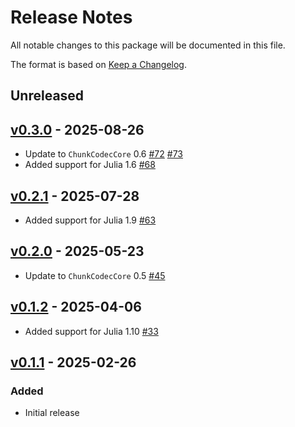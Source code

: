 # Release Notes

All notable changes to this package will be documented in this file.

The format is based on [Keep a Changelog](https://keepachangelog.com/en/1.0.0/).

## Unreleased

## [v0.3.0](https://github.com/JuliaIO/ChunkCodecs.jl/tree/LibBzip2-v0.3.0) - 2025-08-26

- Update to `ChunkCodecCore` 0.6 [#72](https://github.com/JuliaIO/ChunkCodecs.jl/pull/72) [#73](https://github.com/JuliaIO/ChunkCodecs.jl/pull/73)
- Added support for Julia 1.6 [#68](https://github.com/JuliaIO/ChunkCodecs.jl/pull/68)

## [v0.2.1](https://github.com/JuliaIO/ChunkCodecs.jl/tree/LibBzip2-v0.2.1) - 2025-07-28

- Added support for Julia 1.9 [#63](https://github.com/JuliaIO/ChunkCodecs.jl/pull/63)

## [v0.2.0](https://github.com/JuliaIO/ChunkCodecs.jl/tree/LibBzip2-v0.2.0) - 2025-05-23

- Update to `ChunkCodecCore` 0.5 [#45](https://github.com/JuliaIO/ChunkCodecs.jl/pull/45)

## [v0.1.2](https://github.com/JuliaIO/ChunkCodecs.jl/tree/LibBzip2-v0.1.2) - 2025-04-06

- Added support for Julia 1.10 [#33](https://github.com/JuliaIO/ChunkCodecs.jl/pull/33)

## [v0.1.1](https://github.com/JuliaIO/ChunkCodecs.jl/tree/LibBzip2-v0.1.1) - 2025-02-26

### Added

- Initial release
